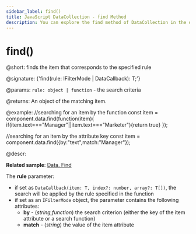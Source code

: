 ```yaml
---
sidebar_label: find()
title: JavaScript DataCollection - find Method 
description: You can explore the find method of DataCollection in the documentation of the DHTMLX JavaScript UI library. Browse developer guides and API reference, try out code examples and live demos, and download a free 30-day evaluation version of DHTMLX Suite 7.
---
```


# find()

@short: finds the item that corresponds to the specified rule

@signature: {'find(rule: IFilterMode | DataCallback<T>): T;'}

@params:
`rule: object | function` - the search criteria

@returns:
An object of the matching item.

@example:
//searching for an item by the function
const item = component.data.find(function(item){
	if(item.text==="Manager"||item.text==="Marketer"){return true}
});

//searching for an item by the attribute key
const item = component.data.find({by:"text",match:"Manager"});

@descr:

**Related sample**: [Data. Find](https://snippet.dhtmlx.com/fpxhdc46)

The **rule** parameter:

- if set as `DataCallback(item: T, index?: number, array?: T[])`, the search will be applied by the rule specified in the function
- if set as an `IFilterMode` object, the parameter contains the following attributes:
  - **by** - (*string,function*) the search criterion (either the key of the item attribute or a search function)
  - **match** - (*string*) the value of the item attribute
